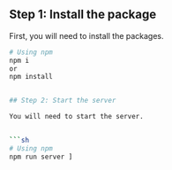 ## Step 1: Install the package

First, you will need to install the packages.


```sh
# Using npm
npm i 
or 
npm install


## Step 2: Start the server

You will need to start the server.


```sh
# Using npm
npm run server ]